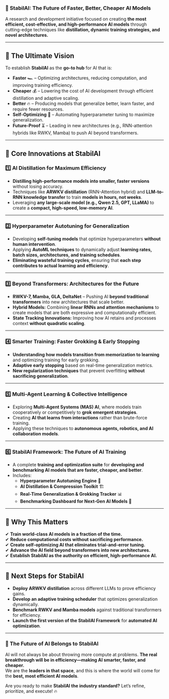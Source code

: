 ### **🚀 StabilAI: The Future of Faster, Better, Cheaper AI Models**  
A research and development initiative focused on creating **the most efficient, cost-effective, and high-performance AI models** through cutting-edge techniques like **distillation, dynamic training strategies, and novel architectures.**  

---

## **🌟 The Ultimate Vision**
To establish **StabilAI** as the **go-to hub** for AI that is:
- **Faster** 🏎️ – Optimizing architectures, reducing computation, and improving training efficiency.
- **Cheaper** 💰 – Lowering the cost of AI development through efficient distillation and adaptive scaling.
- **Better** 🔥 – Producing models that generalize better, learn faster, and require fewer resources.
- **Self-Optimizing** 🤖 – Automating hyperparameter tuning to maximize generalization.
- **Future-Proof** ⏳ – Leading in new architectures (e.g., RNN-attention hybrids like RWKV, Mamba) to push AI beyond transformers.

---

## **🔬 Core Innovations at StabilAI**

### **1️⃣ AI Distillation for Maximum Efficiency**
- **Distilling high-performance models into smaller, faster versions** without losing accuracy.
- Techniques like **ARWKV distillation** (RNN-Attention hybrid) and **LLM-to-RNN knowledge transfer** to train **models in hours, not weeks**.
- Leveraging **any large-scale model (e.g., Qwen 2.5, GPT, LLaMA)** to create a **compact, high-speed, low-memory AI**.

---

### **2️⃣ Hyperparameter Autotuning for Generalization**
- Developing **self-tuning models** that optimize hyperparameters **without human intervention**.
- Applying **AutoML techniques** to dynamically adjust **learning rates, batch sizes, architectures, and training schedules**.
- **Eliminating wasteful training cycles**, ensuring that **each step contributes to actual learning and efficiency**.

---

### **3️⃣ Beyond Transformers: Architectures for the Future**
- **RWKV-7, Mamba, GLA, DeltaNet** – Pushing AI **beyond traditional transformers** into new architectures that scale better.
- **Hybrid Models:** Combining **linear RNNs and attention mechanisms** to create models that are both expressive and computationally efficient.
- **State Tracking Innovations:** Improving how AI retains and processes context **without quadratic scaling**.

---

### **4️⃣ Smarter Training: Faster Grokking & Early Stopping**
- **Understanding how models transition from memorization to learning** and optimizing training for early grokking.
- **Adaptive early stopping** based on real-time generalization metrics.
- **New regularization techniques** that prevent overfitting **without sacrificing generalization**.

---

### **5️⃣ Multi-Agent Learning & Collective Intelligence**
- Exploring **Multi-Agent Systems (MAS) AI**, where models train cooperatively or competitively to **grok emergent strategies**.
- Creating **AI that learns from interactions** rather than brute-force training.
- Applying these techniques to **autonomous agents, robotics, and AI collaboration models**.

---

### **6️⃣ StabilAI Framework: The Future of AI Training**
- A complete **training and optimization suite** for **developing and benchmarking AI models that are faster, cheaper, and better**.
- Includes:
  - **Hyperparameter Autotuning Engine** 🚀
  - **AI Distillation & Compression Toolkit** 🏗️
  - **Real-Time Generalization & Grokking Tracker** 📊
  - **Benchmarking Dashboard for Next-Gen AI Models** 🎯

---

## **🎯 Why This Matters**
✔ **Train world-class AI models in a fraction of the time.**  
✔ **Reduce computational costs without sacrificing performance.**  
✔ **Create self-optimizing AI that eliminates trial-and-error tuning.**  
✔ **Advance the AI field beyond transformers into new architectures.**  
✔ **Establish StabilAI as the authority on efficient, high-performance AI.**  

---

## **📌 Next Steps for StabilAI**
- **Deploy ARWKV distillation** across different LLMs to prove efficiency gains.
- **Develop an adaptive training scheduler** that optimizes generalization dynamically.
- **Benchmark RWKV and Mamba models** against traditional transformers for efficiency.
- **Launch the first version of the StabilAI Framework** for **automated AI optimization**.

---

### **🚀 The Future of AI Belongs to StabilAI**
AI will not always be about throwing more compute at problems. **The real breakthrough will be in efficiency—making AI smarter, faster, and cheaper.**  
We are the **leaders in that space**, and this is where the world will come for the **best, most efficient AI models**.  

Are you ready to make **StabilAI the industry standard?** Let’s refine, prioritize, and execute! 🔥